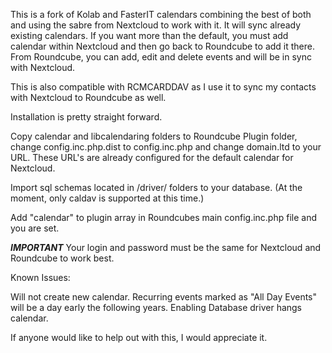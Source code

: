 This is a fork of Kolab and FasterIT calendars combining the best of both and using the sabre from Nextcloud to work with it. 
It will sync already existing calendars. If you want more than the default, you must add calendar within Nextcloud
and then go back to Roundcube to add it there. From Roundcube, you can add, edit and delete events and will be in sync
with Nextcloud.

This is also compatible with RCMCARDDAV as I use it to sync my contacts with Nextcloud to Roundcube as well.

Installation is pretty straight forward.

Copy calendar and libcalendaring folders to Roundcube Plugin folder, change config.inc.php.dist to config.inc.php
and change domain.ltd to your URL. These URL's are already configured for the default calendar for Nextcloud.

Import sql schemas located in /driver/ folders to your database. (At the moment, only caldav is supported at this time.)

Add "calendar" to plugin array in Roundcubes main config.inc.php file and you are set.

***IMPORTANT***
Your login and password must be the same for Nextcloud and Roundcube to work best.

Known Issues:

Will not create new calendar.
Recurring events marked as "All Day Events" will be a day early the following years.
Enabling Database driver hangs calendar.

If anyone would like to help out with this, I would appreciate it.
